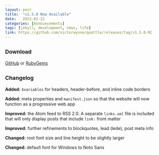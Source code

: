 ```yaml
---
layout: post
title:  "v1.5.0 Now Available"
date:   2022-02-22
categories: [Announcements]
tags: [jekyll, development, news, life]
link: https://github.com/victorwynne/quattle/releases/tag/v1.5.0-RC
---
```


## <small>Download</small>
[GitHub](https://github.com/victorwynne/quattle/releases) or [RubyGems](https://rubygems.org/gems/quattle)<br>

## <small>Changelog</small>

**Added:** `$variables` for headers, header-before, and inline code borders

**Added:** meta properties and `manifest.json` so that the website will now function as a progressive web app

**Improved:** the Atom feed to RSS 2.0. A separate `links.xml` file is included that will only display posts that include `link:` front matter

**Improved:** further refinements to blockquotes, lead (lede), post meta info

**Changed:** root font size and line height to be slightly larger

**Changed:** default font for Windows to Noto Sans
